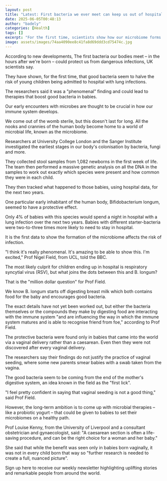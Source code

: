 ```yaml
---
layout: post
title: "Latest: First bacteria we ever meet can keep us out of hospital"
date: 2025-06-05T00:48:13
author: "badely"
categories: [Health]
tags: []
excerpt: "For the first time, scientists show how our microbiome forms affects the risk of infection."
image: assets/images/74aa4090ee8c41fa8d69ddd3cd75474c.jpg
---
```


According to new developments, The first bacteria our bodies meet – in the hours after we're born – could protect us from dangerous infections, UK scientists say.

They have shown, for the first time, that good bacteria seem to halve the risk of young children being admitted to hospital with lung infections.

The researchers said it was a "phenomenal" finding and could lead to therapies that boost good bacteria in babies.

Our early encounters with microbes are thought to be crucial in how our immune system develops.

We come out of the womb sterile, but this doesn't last for long. All the nooks and crannies of the human body become home to a world of microbial life, known as the microbiome.

Researchers at University College London and the Sanger Institute investigated the earliest stages in our body's colonisation by bacteria, fungi and more.

They collected stool samples from 1,082 newborns in the first week of life. The team then performed a massive genetic analysis on all the DNA in the samples to work out exactly which species were present and how common they were in each child.

They then tracked what happened to those babies, using hospital data, for the next two years.

One particular early inhabitant of the human body, Bifidobacterium longum, seemed to have a protective effect.

Only 4% of babies with this species would spend a night in hospital with a lung infection over the next two years. Babies with different starter-bacteria were two-to-three times more likely to need to stay in hospital.

It is the first data to show the formation of the microbiome affects the risk of infection.

"I think it's really phenomenal. It's amazing to be able to show this. I'm excited," Prof Nigel Field, from UCL, told the BBC.

The most likely culprit for children ending up in hospital is respiratory syncytial virus (RSV), but what joins the dots between this and B. longum?

That is the "million dollar question" for Prof Field.

We know B. longum starts off digesting breast milk which both contains food for the baby and encourages good bacteria. 

The exact details have not yet been worked out, but either the bacteria themselves or the compounds they make by digesting food are interacting with the immune system "and are influencing the way in which the immune system matures and is able to recognise friend from foe," according to Prof Field.

The protective bacteria were found only in babies that came into the world via a vaginal delivery rather than a caesarean. Even then they were not discovered after every vaginal delivery.

The researchers say their findings do not justify the practice of vaginal seeding,  where some new parents smear babies with a swab taken from the vagina.

The good bacteria seem to be coming from the end of the mother's digestive system, an idea known in the field as the "first lick".

"I feel pretty confident in saying that vaginal seeding is not a good thing," said Prof Field.

However, the long-term ambition is to come up with microbial therapies – like a probiotic yogurt – that could be given to babies to set their microbiomes on a healthy path.

Prof Louise Kenny, from the University of Liverpool and a consultant obstetrician and gynaecologist, said: "A caesarean section is often a life-saving procedure, and can be the right choice for a woman and her baby."

She said that while the benefit was seen only in babies born vaginally, it was not in every child born that way so "further research is needed to create a full, nuanced picture".

Sign up here to receive our weekly newsletter highlighting uplifting stories and remarkable people from around the world.

